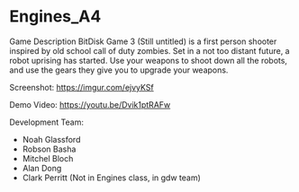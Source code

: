 # Engines_A4

Game Description
BitDisk Game 3 (Still untitled) is a first person shooter inspired by old school call of duty zombies. Set in a not too distant future, a robot uprising has started.
Use your weapons to shoot down all the robots, and use the gears they give you to upgrade your weapons.

Screenshot: https://imgur.com/ejvyKSf

Demo Video: https://youtu.be/Dvik1ptRAFw

Development Team:
- Noah Glassford
- Robson Basha
- Mitchel Bloch
- Alan Dong
- Clark Perritt (Not in Engines class, in gdw team)